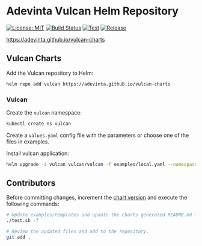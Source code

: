 # Adevinta Vulcan Helm Repository

[![License: MIT](https://img.shields.io/badge/License-MIT-yellow.svg)](https://opensource.org/licenses/MIT)
[![Build Status](https://travis-ci.org/adevinta/vulcan-charts.svg?branch=master)](https://travis-ci.org/adevinta/vulcan-charts)
[![Test](https://github.com/adevinta/vulcan-charts/actions/workflows/test.yml/badge.svg)](https://github.com/adevinta/vulcan-charts/actions/workflows/test.yml)
[![Release](https://github.com/adevinta/vulcan-charts/actions/workflows/release.yml/badge.svg)](https://github.com/adevinta/vulcan-charts/actions/workflows/release.yml)

https://adevinta.github.io/vulcan-charts

## Vulcan Charts

Add the Vulcan repository to Helm:

```sh
helm repo add vulcan https://adevinta.github.io/vulcan-charts
```

### Vulcan

Create the `vulcan` namespace:

```sh
kubectl create ns vulcan
```

Create a `values.yaml` config file with the parameters or choose one of the files in examples.

Install vulcan application:

```sh
helm upgrade -i vulcan vulcan/vulcan -f examples/local.yaml --namespace vulcan
```

## Contributors

Before committing changes, increment the [chart version](https://github.com/adevinta/vulcan-charts/blob/ac8462e72859cde03093de9aa236b289d82c48c6/stable/vulcan/Chart.yaml#L17-L19) and execute the following commands:

```sh
# Update examples/templates and update the charts generated README.md files.
./test.sh -f

# Review the updated files and add to the repository.
git add .
```
